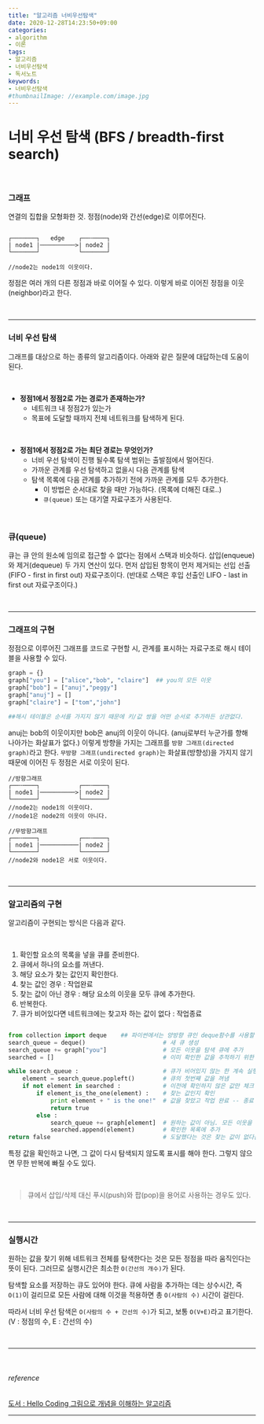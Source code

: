 ```yaml
---
title: "알고리즘 너비우선탐색"
date: 2020-12-28T14:23:50+09:00
categories:
- algorithm
- 이론
tags:
- 알고리즘
- 너비우선탐색
- 독서노트
keywords:
- 너비우선탐색
#thumbnailImage: //example.com/image.jpg
---
```


<!--more-->
# 너비 우선 탐색 (BFS / breadth-first search)

&nbsp;

### 그래프
연결의 집합을 모형화한 것. 정점(node)와 간선(edge)로 이루어진다.

```

┌───────┐   edge    ┌──╌────┐
| node1 |──────────>| node2 |
└───────┘           └───────┘

//node2는 node1의 이웃이다.

```
정점은 여러 개의 다른 정점과 바로 이어질 수 있다. 이렇게 바로 이어진 정점을 이웃(neighbor)라고 한다. 

&nbsp;

-----

### 너비 우선 탐색

그래프를 대상으로 하는 종류의 알고리즘이다. 아래와 같은 질문에 대답하는데 도움이 된다.

&nbsp;

- **정점1에서 정점2로 가는 경로가 존재하는가?**
  - 네트워크 내 정점2가 있는가
  - 목표에 도달할 때까지 전체 네트워크를 탐색하게 된다.

&nbsp;

- **정점1에서 정점2로 가는 최단 경로는 무엇인가?**
  - 너비 우선 탐색이 진행 될수록 탐색 범위는 출발점에서 멀어진다.
  - 가까운 관계를 우선 탐색하고 없을시 다음 관계를 탐색
  - 탐색 목록에 다음 관계를 추가하기 전에 가까운 관계를 모두 추가한다.
    - 이 방법은 순서대로 찾을 때만 가능하다. (목록에 더해진 대로..)
    - `큐(queue)` 또는 대기열 자료구조가 사용된다.

&nbsp;

### 큐(queue)
큐는 큐 안의 원소에 임의로 접근할 수 없다는 점에서 스택과 비슷하다. 삽입(enqueue)와 제거(dequeue) 두 가지 연산이 있다. 먼저 삽입된 항목이 먼저 제거되는 선입 선출(FIFO - first in first out) 자료구조이다. (반대로 스택은 후입 선출인 LIFO - last in first out 자료구조이다.)

&nbsp;

-----

### 그래프의 구현
정점으로 이루어진 그래프를 코드로 구현할 시, 관계를 표시하는 자료구조로 해시 테이블을 사용할 수 있다.

```python
graph = {}
graph["you"] = ["alice","bob", "claire"]  ## you의 모든 이웃
graph["bob"] = ["anuj","peggy"]
graph["anuj"] = []
graph["claire"] = ["tom","john"]

##해시 테이블은 순서를 가지지 않기 때문에 키/값 쌍을 어떤 순서로 추가하든 상관없다.
```

anuj는 bob의 이웃이지만 bob은 anuj의 이웃이 아니다. (anuj로부터 누군가를 향해 나아가는 화살표가 없다.) 이렇게 방향을 가지는 그래프를 `방향 그래프(directed graph)`라고 한다. `무방향 그래프(undirected graph)`는 화살표(방향성)을 가지지 않기 때문에 이어진 두 정점은 서로 이웃이 된다.


```
//방향그래프
┌──╌────┐           ┌──╌────┐
| node1 |──────────>| node2 |
└───────┘           └───────┘
//node2는 node1의 이웃이다.
//node1은 node2의 이웃이 아니다.

//무방향그래프
┌──╌────┐           ┌──╌────┐
| node1 |───────────| node2 |
└───────┘           └───────┘
//node2와 node1은 서로 이웃이다.
```
&nbsp;

-----

### 알고리즘의 구현
알고리즘이 구현되는 방식은 다음과 같다.

&nbsp;

1. 확인할 요소의 목록을 넣을 큐를 준비한다.
2. 큐에서 하나의 요소를 꺼낸다.
3. 해당 요소가 찾는 값인지 확인한다.
4. 찾는 값인 경우 : 작업완료
5. 찾는 값이 아닌 경우 : 해당 요소의 이웃을 모두 큐에 추가한다.
6. 반복한다.
7. 큐가 비어있다면 네트워크에는 찾고자 하는 값이 없다 : 작업종료

```python

from collection import deque    ## 파이썬에서는 양방향 큐인 deque함수를 사용할 수 있다.
search_queue = deque()                      # 새 큐 생성
search_queue += graph["you"]                # 모든 이웃을 탐색 큐에 추가
searched = []                               # 이미 확인한 값을 추적하기 위한 것

while search_queue :                        # 큐가 비어있지 않는 한 계속 실행
    element = search_queue.popleft()        # 큐의 첫번째 값을 꺼냄
    if not element in searched :            # 이전에 확인하지 않은 값만 체크
        if element_is_the_one(element) :    # 찾는 값인지 확인
            print element + " is the one!"  # 값을 찾았고 작업 완료 -- 종료
            return true
        else :
            search_queue += graph[element]  # 원하는 값이 아님. 모든 이웃을 탐색 목록에 추가
            searched.append(element)        # 확인한 목록에 추가
return false                                # 도달했다는 것은 찾는 값이 없다는 것을 의미 -- 종료

```

특정 값을 확인하고 나면, 그 값이 다시 탐색되지 않도록 표시를 해야 한다. 그렇지 않으면 무한 반복에 빠질 수도 있다.

&nbsp;

> 큐에서 삽입/삭제 대신 푸시(push)와 팝(pop)을 용어로 사용하는 경우도 있다.

&nbsp;

-----

### 실행시간

원하는 값을 찾기 위해 네트워크 전체를 탐색한다는 것은 모든 정점을 따라 움직인다는 뜻이 된다. 그러므로 실행시간은 최소한 `O(간선의 개수)`가 된다.   

탐색할 요소를 저장하는 큐도 있어야 한다. 큐에 사람을 추가하는 데는 상수시간, 즉 `O(1)`이 걸리므로 모든 사람에 대해 이것을 적용하면 총 `O(사람의 수)` 시간이 걸린다.

따라서 너비 우선 탐색은 `O(사람의 수 + 간선의 수)`가 되고, 보통 `O(V+E)`라고 표기한다.
(V : 정점의 수, E : 간선의 수)


&nbsp;

-----

&nbsp;

###### reference
[도서 : Hello Coding 그림으로 개념을 이해하는 알고리즘](https://book.naver.com/bookdb/book_detail.nhn?bid=11823284)


-----